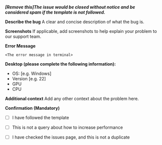 ***[Remove this]The issue would be closed without notice and be considered spam if the template is not followed.***

**Describe the bug**
A clear and concise description of what the bug is.

**Screenshots**
If applicable, add screenshots to help explain your problem to our support team.

**Error Message**

`<The error message in terminal>`

**Desktop (please complete the following information):**
 - OS: [e.g. Windows]
 - Version [e.g. 22]
 - GPU
 - CPU

**Additional context**
Add any other context about the problem here.

**Confirmation (Mandatory)**
- [ ] I have followed the template
- [ ] This is not a query about how to increase performance
- [ ] I have checked the issues page, and this is not a duplicate


